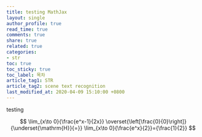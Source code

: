 ```yaml
---
title: testing MathJax
layout: single
author_profile: true
read_time: true
comments: true
share: true
related: true
categories:
- str
toc: true
toc_sticky: true
toc_label: 목차
article_tag1: STR
article_tag2: scene text recognition
last_modified_at: 2020-04-09 15:10:00 +0800
---
```


testing

$$
\lim_{x\to 0}{\frac{e^x-1}{2x}}
\overset{\left[\frac{0}{0}\right]}{\underset{\mathrm{H}}{=}}
\lim_{x\to 0}{\frac{e^x}{2}}={\frac{1}{2}}
$$
